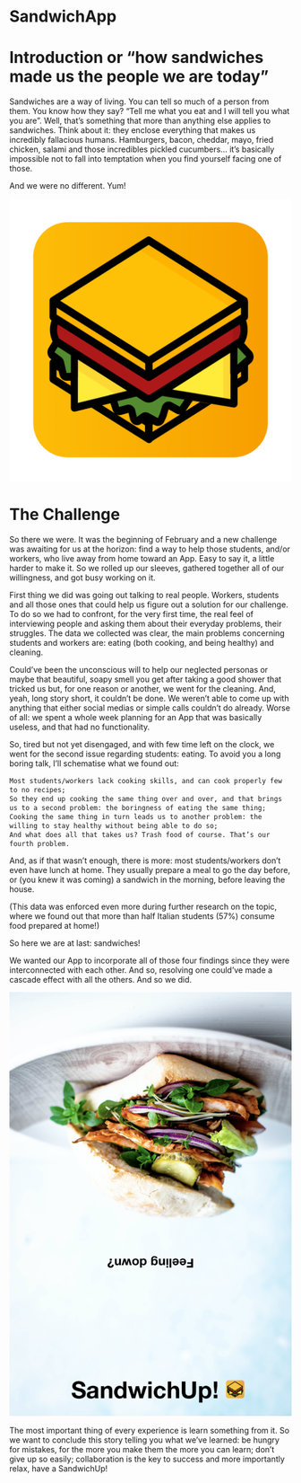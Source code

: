 # SandwichApp

# Introduction or “how sandwiches made us the people we are today”

Sandwiches are a way of living. You can tell so much of a person from them. You know how they say? “Tell me what you eat and I will tell you what you are”. Well, that’s something that more than anything else applies to sandwiches. Think about it: they enclose everything that makes us incredibly fallacious humans. Hamburgers, bacon, cheddar, mayo, fried chicken, salami and those incredibles pickled cucumbers… it’s basically impossible not to fall into temptation when you find yourself facing one of those.

And we were no different. Yum!

![Promotional Image](https://github.com/Roberto2194/SandwichApp/blob/main/Promotional%20Image/App_icon.png)

# The Challenge

So there we were. It was the beginning of February and a new challenge was awaiting for us at the horizon: find a way to help those students, and/or workers, who live away from home toward an App. Easy to say it, a little harder to make it. So we rolled up our sleeves, gathered together all of our willingness, and got busy working on it.

First thing we did was going out talking to real people. Workers, students and all those ones that could help us figure out a solution for our challenge. To do so we had to confront, for the very first time, the real feel of interviewing people and asking them about their everyday problems, their struggles. The data we collected was clear, the main problems concerning students and workers are: eating (both cooking, and being healthy) and cleaning.

Could’ve been the unconscious will to help our neglected personas or maybe that beautiful, soapy smell you get after taking a good shower that tricked us but, for one reason or another, we went for the cleaning. And, yeah, long story short, it couldn’t be done. We weren’t able to come up with anything that either social medias or simple calls couldn’t do already. Worse of all: we spent a whole week planning for an App that was basically useless, and that had no functionality.

So, tired but not yet disengaged, and with few time left on the clock, we went for the second issue regarding students: eating. To avoid you a long boring talk, I’ll schematise what we found out:

    Most students/workers lack cooking skills, and can cook properly few to no recipes;
    So they end up cooking the same thing over and over, and that brings us to a second problem: the boringness of eating the same thing;
    Cooking the same thing in turn leads us to another problem: the willing to stay healthy without being able to do so;
    And what does all that takes us? Trash food of course. That’s our fourth problem.

And, as if that wasn’t enough, there is more: most students/workers don’t even have lunch at home. They usually prepare a meal to go the day before, or (you knew it was coming) a sandwich in the morning, before leaving the house.

(This data was enforced even more during further research on the topic, where we found out that more than half Italian students (57%) consume food prepared at home!)

So here we are at last: sandwiches!

We wanted our App to incorporate all of those four findings since they were interconnected with each other. And so, resolving one could’ve made a cascade effect with all the others. And so we did.

![Promotional Image](https://github.com/Roberto2194/SandwichApp/blob/main/Promotional%20Image/Promotional%20Image%20SandwichUp.png)

The most important thing of every experience is learn something from it. So we want to conclude this story telling you what we’ve learned: be hungry for mistakes, for the more you make them the more you can learn; don’t give up so easily; collaboration is the key to success and more importantly relax, have a SandwichUp!
